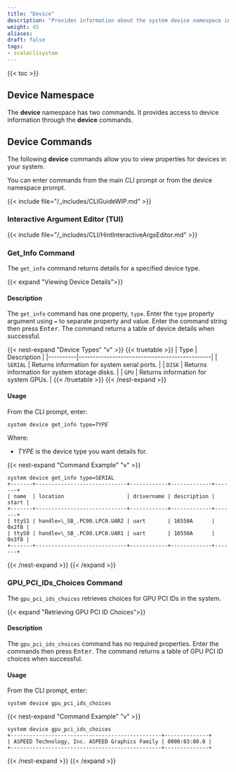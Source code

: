 ```yaml
---
title: "Device"
description: "Provides information about the system device namespace in the TrueNAS CLI. Includes command syntax and common commands."
weight: 45
aliases:
draft: false
tags:
- scaleclisystem
---
```


{{< toc >}}

## Device Namespace

The **device** namespace has two commands.
It provides access to device information through the **device** commands.

## Device Commands

The following **device** commands allow you to view properties for devices in your system.

You can enter commands from the main CLI prompt or from the device namespace prompt.

{{< include file="/_includes/CLIGuideWIP.md" >}}

### Interactive Argument Editor (TUI)

{{< include file="/_includes/CLI/HintInteractiveArgsEditor.md" >}}

### Get_Info Command

The `get_info` command returns details for a specified device type.

{{< expand "Viewing Device Details">}}
#### Description
The `get_info` command has one property, `type`.
Enter the `type` property argument using `=` to separate property and value.
Enter the command string then press <kbd>Enter</kbd>.
The command returns a table of device details when successful.

{{< nest-expand "Device Types" "v" >}}
{{< truetable >}}
| Type     | Description                                   |
|----------|-----------------------------------------------|
| `SERIAL` | Returns information for system serial ports.  |
| `DISK`   | Returns information for system storage disks. |
| `GPU`    | Returns information for system GPUs.          |
{{< /truetable >}}
{{< /nest-expand >}}

#### Usage
From the CLI prompt, enter:

<code>system device get_info type=<i>TYPE</i></code>

Where:
* *TYPE* is the device type you want details for.

{{< nest-expand "Command Example" "v" >}}
```
system device get_info type=SERIAL
+-------+-----------------------------+------------+-------------+-------+
| name  | location                    | drivername | description | start |
+-------+-----------------------------+------------+-------------+-------+
| ttyS1 | handle=\_SB_.PC00.LPC0.UAR2 | uart       | 16550A      | 0x2f8 |
| ttyS0 | handle=\_SB_.PC00.LPC0.UAR1 | uart       | 16550A      | 0x3f8 |
+-------+-----------------------------+------------+-------------+-------+
```
{{< /nest-expand >}}
{{< /expand >}}

### GPU_PCI_IDs_Choices Command

The `gpu_pci_ids_choices` retrieves choices for GPU PCI IDs in the system.

{{< expand "Retrieving GPU PCI ID Choices">}}
#### Description
The `gpu_pci_ids_choices` command has no required properties.
Enter the commands then press <kbd>Enter</kbd>.
The command returns a table of GPU PCI ID choices when successful.

#### Usage
From the CLI prompt, enter:

`system device gpu_pci_ids_choices`

{{< nest-expand "Command Example" "v" >}}
```
system device gpu_pci_ids_choices
+------------------------------------------------+--------------+
| ASPEED Technology, Inc. ASPEED Graphics Family | 0000:03:00.0 |
+------------------------------------------------+--------------+
```
{{< /nest-expand >}}
{{< /expand >}}
